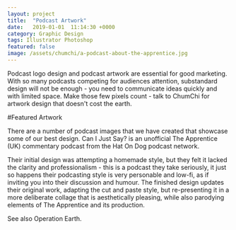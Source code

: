 ```yaml
---
layout: project
title:  "Podcast Artwork"
date:   2019-01-01  11:14:30 +0000
category: Graphic Design
tags: Illustrator Photoshop
featured: false
image: /assets/chumchi/a-podcast-about-the-apprentice.jpg
---
```


Podcast logo design and podcast artwork are essential for good marketing. With so many podcasts competing for audiences attention, substandard design will not be enough - you need to communicate ideas quickly and with limited space. Make those few pixels count - talk to ChumChi for artwork design that doesn't cost the earth.

#Featured Artwork

There are a number of podcast images that we have created that showcase some of our best design. Can I Just Say? is an unofficial The Apprentice (UK) commentary podcast from the Hat On Dog podcast network.

Their initial design was attempting a homemade style, but they felt it lacked the clarity and professionalism - this is a podcast they take seriously, it just so happens their podcasting style is very personable and low-fi, as if inviting you into their discussion and humour. The finished design updates their original work, adapting the cut and paste style, but re-presenting it in a more deliberate collage that is aesthetically pleasing, while also parodying elements of The Apprentice and its production.

See also Operation Earth.
